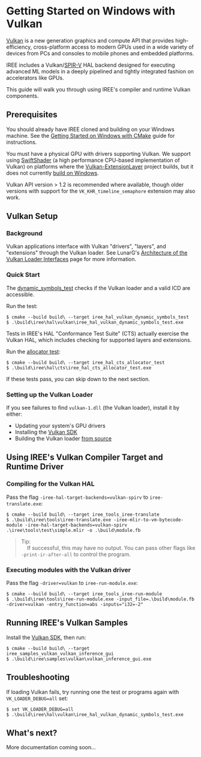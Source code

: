 # Getting Started on Windows with Vulkan

[Vulkan](https://www.khronos.org/vulkan/) is a new generation graphics and
compute API that provides high-efficiency, cross-platform access to modern GPUs
used in a wide variety of devices from PCs and consoles to mobile phones and
embedded platforms.

IREE includes a Vulkan/[SPIR-V](https://www.khronos.org/registry/spir-v/) HAL
backend designed for executing advanced ML models in a deeply pipelined and
tightly integrated fashion on accelerators like GPUs.

This guide will walk you through using IREE's compiler and runtime Vulkan
components.

## Prerequisites

You should already have IREE cloned and building on your Windows machine. See
the [Getting Started on Windows with CMake](getting_started_windows_cmake.md)
guide for instructions.

You must have a physical GPU with drivers supporting Vulkan. We support using
[SwiftShader](https://swiftshader.googlesource.com/SwiftShader/) (a high
performance CPU-based implementation of Vulkan) on platforms where the
[Vulkan-ExtensionLayer](https://github.com/KhronosGroup/Vulkan-ExtensionLayer)
project builds, but it does not currently
[build on Windows](https://github.com/KhronosGroup/Vulkan-ExtensionLayer/issues/16).

Vulkan API version > 1.2 is recommended where available, though older versions
with support for the `VK_KHR_timeline_semaphore` extension may also work.

## Vulkan Setup

### Background

Vulkan applications interface with Vulkan "drivers", "layers", and "extensions"
through the Vulkan loader. See LunarG's
[Architecture of the Vulkan Loader Interfaces](https://vulkan.lunarg.com/doc/view/latest/windows/loader_and_layer_interface.html)
page for more information.

### Quick Start

The
[dynamic_symbols_test](https://github.com/google/iree/blob/master/iree/hal/vulkan/dynamic_symbols_test.cc)
checks if the Vulkan loader and a valid ICD are accessible.

Run the test:

```shell
$ cmake --build build\ --target iree_hal_vulkan_dynamic_symbols_test
$ .\build\iree\hal\vulkan\iree_hal_vulkan_dynamic_symbols_test.exe
```

Tests in IREE's HAL "Conformance Test Suite" (CTS) actually exercise the Vulkan
HAL, which includes checking for supported layers and extensions.

Run the
[allocator test](https://github.com/google/iree/blob/master/iree/hal/cts/allocator_test.cc):

```shell
$ cmake --build build\ --target iree_hal_cts_allocator_test
$ .\build\iree\hal\cts\iree_hal_cts_allocator_test.exe
```

If these tests pass, you can skip down to the next section.

### Setting up the Vulkan Loader

If you see failures to find `vulkan-1.dll` (the Vulkan loader), install it by
either:

*   Updating your system's GPU drivers
*   Installing the [Vulkan SDK](https://www.lunarg.com/vulkan-sdk/)
*   Building the Vulkan loader
    [from source](https://github.com/KhronosGroup/Vulkan-Loader)

<!--
### Setting up SwiftShader

TODO(scotttodd): Document when SwiftShader supports `VK_KHR_timeline_semaphore`
                 Or Vulkan-ExtensionLayer builds for Windows

### Setting up Vulkan-ExtensionLayer

TODO(scotttodd): Document when Vulkan-ExtensionLayer builds for Windows
-->

## Using IREE's Vulkan Compiler Target and Runtime Driver

### Compiling for the Vulkan HAL

Pass the flag `-iree-hal-target-backends=vulkan-spirv` to `iree-translate.exe`:

```shell
$ cmake --build build\ --target iree_tools_iree-translate
$ .\build\iree\tools\iree-translate.exe -iree-mlir-to-vm-bytecode-module -iree-hal-target-backends=vulkan-spirv .\iree\tools\test\simple.mlir -o .\build\module.fb
```

> Tip:<br>
> &nbsp;&nbsp;&nbsp;&nbsp;If successful, this may have no output. You can pass
> other flags like `-print-ir-after-all` to control the program.

### Executing modules with the Vulkan driver

Pass the flag `-driver=vulkan` to `iree-run-module.exe`:

```shell
$ cmake --build build\ --target iree_tools_iree-run-module
$ .\build\iree\tools\iree-run-module.exe -input_file=.\build\module.fb -driver=vulkan -entry_function=abs -inputs="i32=-2"
```

## Running IREE's Vulkan Samples

Install the [Vulkan SDK](https://www.lunarg.com/vulkan-sdk/), then run:

```shell
$ cmake --build build\ --target iree_samples_vulkan_vulkan_inference_gui
$ .\build\iree\samples\vulkan\vulkan_inference_gui.exe
```

## Troubleshooting

If loading Vulkan fails, try running one the test or programs again with
`VK_LOADER_DEBUG=all` set:

```shell
$ set VK_LOADER_DEBUG=all
$ .\build\iree\hal\vulkan\iree_hal_vulkan_dynamic_symbols_test.exe
```

## What's next?

More documentation coming soon...

<!-- TODO(scotttodd): link to Vulkan debugging, developer guides -->
